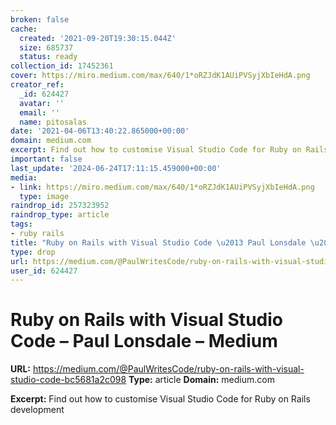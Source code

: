 ```yaml
---
broken: false
cache:
  created: '2021-09-20T19:30:15.044Z'
  size: 685737
  status: ready
collection_id: 17452361
cover: https://miro.medium.com/max/640/1*oRZJdK1AUiPVSyjXbIeHdA.png
creator_ref:
  _id: 624427
  avatar: ''
  email: ''
  name: pitosalas
date: '2021-04-06T13:40:22.865000+00:00'
domain: medium.com
excerpt: Find out how to customise Visual Studio Code for Ruby on Rails development
important: false
last_update: '2024-06-24T17:11:15.459000+00:00'
media:
- link: https://miro.medium.com/max/640/1*oRZJdK1AUiPVSyjXbIeHdA.png
  type: image
raindrop_id: 257323952
raindrop_type: article
tags:
- ruby rails
title: "Ruby on Rails with Visual Studio Code \u2013 Paul Lonsdale \u2013 Medium"
type: drop
url: https://medium.com/@PaulWritesCode/ruby-on-rails-with-visual-studio-code-bc5681a2c098
user_id: 624427
---
```


# Ruby on Rails with Visual Studio Code – Paul Lonsdale – Medium

**URL:** https://medium.com/@PaulWritesCode/ruby-on-rails-with-visual-studio-code-bc5681a2c098
**Type:** article
**Domain:** medium.com

**Excerpt:** Find out how to customise Visual Studio Code for Ruby on Rails development
